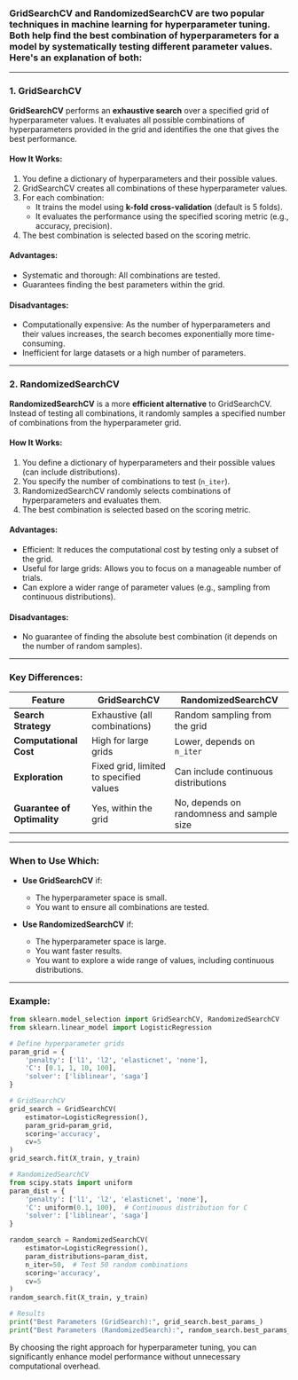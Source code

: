 ### **GridSearchCV** and **RandomizedSearchCV** are two popular techniques in machine learning for **hyperparameter tuning**. Both help find the best combination of hyperparameters for a model by systematically testing different parameter values. Here's an explanation of both:

---

### **1. GridSearchCV**
**GridSearchCV** performs an **exhaustive search** over a specified grid of hyperparameter values. It evaluates all possible combinations of hyperparameters provided in the grid and identifies the one that gives the best performance.

#### **How It Works:**
1. You define a dictionary of hyperparameters and their possible values.
2. GridSearchCV creates all combinations of these hyperparameter values.
3. For each combination:
   - It trains the model using **k-fold cross-validation** (default is 5 folds).
   - It evaluates the performance using the specified scoring metric (e.g., accuracy, precision).
4. The best combination is selected based on the scoring metric.

#### **Advantages:**
- Systematic and thorough: All combinations are tested.
- Guarantees finding the best parameters within the grid.

#### **Disadvantages:**
- Computationally expensive: As the number of hyperparameters and their values increases, the search becomes exponentially more time-consuming.
- Inefficient for large datasets or a high number of parameters.

---

### **2. RandomizedSearchCV**
**RandomizedSearchCV** is a more **efficient alternative** to GridSearchCV. Instead of testing all combinations, it randomly samples a specified number of combinations from the hyperparameter grid.

#### **How It Works:**
1. You define a dictionary of hyperparameters and their possible values (can include distributions).
2. You specify the number of combinations to test (`n_iter`).
3. RandomizedSearchCV randomly selects combinations of hyperparameters and evaluates them.
4. The best combination is selected based on the scoring metric.

#### **Advantages:**
- Efficient: It reduces the computational cost by testing only a subset of the grid.
- Useful for large grids: Allows you to focus on a manageable number of trials.
- Can explore a wider range of parameter values (e.g., sampling from continuous distributions).

#### **Disadvantages:**
- No guarantee of finding the absolute best combination (it depends on the number of random samples).

---

### **Key Differences:**

| Feature                 | GridSearchCV                     | RandomizedSearchCV               |
|-------------------------|-----------------------------------|-----------------------------------|
| **Search Strategy**     | Exhaustive (all combinations)    | Random sampling from the grid     |
| **Computational Cost**  | High for large grids             | Lower, depends on `n_iter`        |
| **Exploration**         | Fixed grid, limited to specified values | Can include continuous distributions |
| **Guarantee of Optimality** | Yes, within the grid          | No, depends on randomness and sample size |

---

### **When to Use Which:**
- **Use GridSearchCV** if:
  - The hyperparameter space is small.
  - You want to ensure all combinations are tested.

- **Use RandomizedSearchCV** if:
  - The hyperparameter space is large.
  - You want faster results.
  - You want to explore a wide range of values, including continuous distributions.

---

### **Example:**

```python
from sklearn.model_selection import GridSearchCV, RandomizedSearchCV
from sklearn.linear_model import LogisticRegression

# Define hyperparameter grids
param_grid = {
    'penalty': ['l1', 'l2', 'elasticnet', 'none'],
    'C': [0.1, 1, 10, 100],
    'solver': ['liblinear', 'saga']
}

# GridSearchCV
grid_search = GridSearchCV(
    estimator=LogisticRegression(),
    param_grid=param_grid,
    scoring='accuracy',
    cv=5
)
grid_search.fit(X_train, y_train)

# RandomizedSearchCV
from scipy.stats import uniform
param_dist = {
    'penalty': ['l1', 'l2', 'elasticnet', 'none'],
    'C': uniform(0.1, 100),  # Continuous distribution for C
    'solver': ['liblinear', 'saga']
}

random_search = RandomizedSearchCV(
    estimator=LogisticRegression(),
    param_distributions=param_dist,
    n_iter=50,  # Test 50 random combinations
    scoring='accuracy',
    cv=5
)
random_search.fit(X_train, y_train)

# Results
print("Best Parameters (GridSearch):", grid_search.best_params_)
print("Best Parameters (RandomizedSearch):", random_search.best_params_)
```

By choosing the right approach for hyperparameter tuning, you can significantly enhance model performance without unnecessary computational overhead.